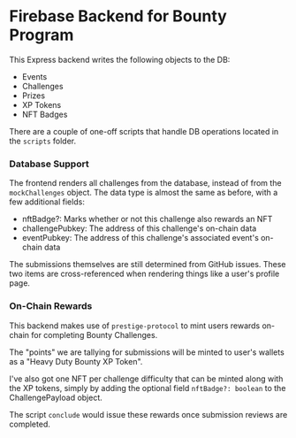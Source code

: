 # Firebase Backend for Bounty Program

This Express backend writes the following objects to the DB:

- Events
- Challenges
- Prizes
- XP Tokens
- NFT Badges

There are a couple of one-off scripts that handle DB operations located in the `scripts` folder.

### Database Support

The frontend renders all challenges from the database, instead of from the `mockChallenges` object. The data type is almost the same as before, with a few additional fields:

- nftBadge?: Marks whether or not this challenge also rewards an NFT
- challengePubkey: The address of this challenge's on-chain data
- eventPubkey: The address of this challenge's associated event's on-chain data

The submissions themselves are still determined from GitHub issues. These two items are cross-referenced when rendering things like a user's profile page.

### On-Chain Rewards

This backend makes use of `prestige-protocol` to mint users rewards on-chain for completing Bounty Challenges.

The "points" we are tallying for submissions will be minted to user's wallets as a "Heavy Duty Bounty XP Token".

I've also got one NFT per challenge difficulty that can be minted along with the XP tokens, simply by adding the optional field `nftBadge?: boolean` to the ChallengePayload object.

The script `conclude` would issue these rewards once submission reviews are completed.
